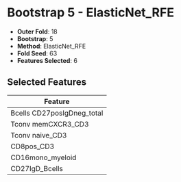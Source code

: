 # Bootstrap 5 - ElasticNet_RFE

- **Outer Fold**: 18
- **Bootstrap**: 5
- **Method**: ElasticNet_RFE
- **Fold Seed**: 63
- **Features Selected**: 6

## Selected Features

| Feature |
|---------|
| Bcells CD27posIgDneg_total |
| Tconv memCXCR3_CD3 |
| Tconv naive_CD3 |
| CD8pos_CD3 |
| CD16mono_myeloid |
| CD27IgD_Bcells |
